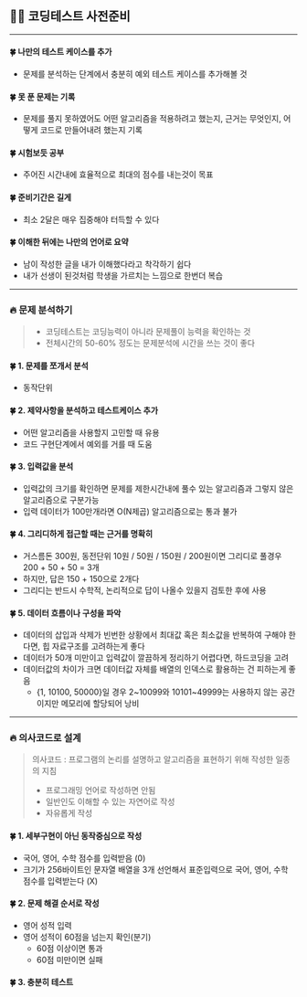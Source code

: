 ## 🙆‍♂️ 코딩테스트 사전준비

---

#### 🍀 나만의 테스트 케이스를 추가

- 문제를 분석하는 단계에서 충분히 예외 테스트 케이스를 추가해볼 것

#### 🍀 못 푼 문제는 기록

- 문제를 풀지 못하였어도 어떤 알고리즘을 적용하려고 했는지, 근거는 무엇인지, 어떻게 코드로 만들어내려 했는지 기록

#### 🍀 시험보듯 공부

- 주어진 시간내에 효율적으로 최대의 점수를 내는것이 목표

#### 🍀 준비기간은 길게

- 최소 2달은 매우 집중해야 터득할 수 있다

#### 🍀 이해한 뒤에는 나만의 언어로 요약

- 남이 작성한 글을 내가 이해했다라고 착각하기 쉽다
- 내가 선생이 된것처럼 학생을 가르치는 느낌으로 한번더 복습

---

### 🔥 문제 분석하기

> - 코딩테스트는 코딩능력이 아니라 문제풀이 능력을 확인하는 것<br>
> - 전체시간의 50-60% 정도는 문제분석에 시간을 쓰는 것이 좋다

#### 🍀 1. 문제를 쪼개서 분석

- 동작단위

#### 🍀 2. 제약사항을 분석하고 테스트케이스 추가

- 어떤 알고리즘을 사용할지 고민할 때 유용
- 코드 구현단계에서 예외를 거를 때 도움

#### 🍀 3. 입력값을 분석

- 입력값의 크기를 확인하면 문제를 제한시간내에 풀수 있는 알고리즘과 그렇지 않은 알고리즘으로 구분가능
- 입력 데이터가 100만개라면 O(N제곱) 알고리즘으로는 통과 불가

#### 🍀 4. 그리디하게 접근할 때는 근거를 명확히

- 거스름돈 300원, 동전단위 10원 / 50원 / 150원 / 200원이면 그리디로 풀경우 200 + 50 + 50 = 3개
- 하지만, 답은 150 + 150으로 2개다
- 그리디는 반드시 수학적, 논리적으로 답이 나올수 있을지 검토한 후에 사용

#### 🍀 5. 데이터 흐름이나 구성을 파악

- 데이터의 삽입과 삭제가 빈번한 상황에서 최대값 혹은 최소값을 반복하여 구해야 한다면, 힙 자료구조를 고려하는게 좋다
- 데이터가 50개 미만이고 입력값이 깔끔하게 정리하기 어렵다면, 하드코딩을 고려
- 데이터값의 차이가 크면 데이터값 자체를 배열의 인덱스로 활용하는 건 피하는게 좋음
  - {1, 10100, 50000}일 경우 2~10099와 10101~49999는 사용하지 않는 공간이지만 메모리에 할당되어 낭비

---

### 🔥 의사코드로 설계

> 의사코드 : 프로그램의 논리를 설명하고 알고리즘을 표현하기 위해 작성한 일종의 지침<br>
>- 프로그래밍 언어로 작성하면 안됨
>- 일반인도 이해할 수 있는 자연어로 작성
>- 자유롭게 작성

#### 🍀 1. 세부구현이 아닌 동작중심으로 작성
- 국어, 영어, 수학 점수를 입력받음 (0)
- 크기가 256바이트인 문자열 배열을 3개 선언해서 표준입력으로 국어, 영어, 수학 점수를 입력받는다 (X)

#### 🍀 2. 문제 해결 순서로 작성

- 영어 성적 입력
- 영어 성적이 60점을 넘는지 확인(분기)
  - 60점 이상이면 통과
  - 60점 미만이면 실패

#### 🍀 3. 충분히 테스트